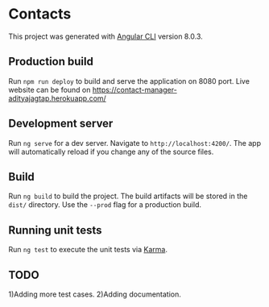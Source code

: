 # Contacts

This project was generated with [Angular CLI](https://github.com/angular/angular-cli) version 8.0.3.

## Production build

Run `npm run deploy` to build and serve the application on 8080 port. Live website can be found on https://contact-manager-adityajagtap.herokuapp.com/

## Development server

Run `ng serve` for a dev server. Navigate to `http://localhost:4200/`. The app will automatically reload if you change any of the source files.

## Build

Run `ng build` to build the project. The build artifacts will be stored in the `dist/` directory. Use the `--prod` flag for a production build.

## Running unit tests

Run `ng test` to execute the unit tests via [Karma](https://karma-runner.github.io).

## TODO

1)Adding more test cases.
2)Adding documentation.


